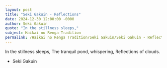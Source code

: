 ```yaml
---
layout: post
title: "Seki Gakuin - Reflections"
date: 2024-12-30 12:00:00 -0000
author: Seki Gakuin
quote: "In the stillness sleeps,"
subject: Haikai no Renga Tradition
permalink: /Haikai no Renga Tradition/Seki Gakuin/Seki Gakuin - Reflections
---
```


In the stillness sleeps,
The tranquil pond, whispering,
Reflections of clouds.

- Seki Gakuin
